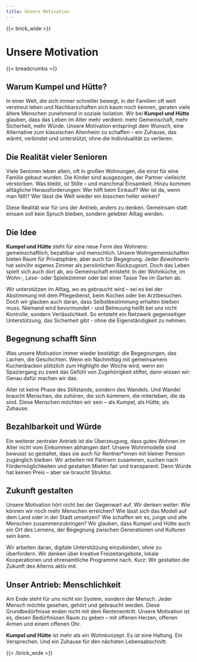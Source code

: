 ```yaml
---
title: Unsere Motivation
---
```

{{< brick_wide >}}

# Unsere Motivation

{{< breadcrumbs >}}

## Warum Kumpel und Hütte?

In einer Welt, die sich immer schneller bewegt, in der Familien oft weit verstreut leben und Nachbarschaften sich kaum noch kennen, geraten viele ältere Menschen zunehmend in soziale Isolation. Wir bei **Kumpel und Hütte** glauben, dass das Leben im Alter mehr verdient: mehr Gemeinschaft, mehr Sicherheit, mehr Würde. Unsere Motivation entspringt dem Wunsch, eine Alternative zum klassischen Altenheim zu schaffen – ein Zuhause, das wärmt, verbindet und unterstützt, ohne die Individualität zu verlieren.

## Die Realität vieler Senioren

Viele Senioren leben allein, oft in großen Wohnungen, die einst für eine Familie gebaut wurden. Die Kinder sind ausgezogen, der Partner vielleicht verstorben. Was bleibt, ist Stille – und manchmal Einsamkeit. Hinzu kommen alltägliche Herausforderungen: Wer hilft beim Einkauf? Wer ist da, wenn man fällt? Wer lässt die Welt wieder ein bisschen heller wirken?

Diese Realität war für uns der Antrieb, anders zu denken. Gemeinsam statt einsam soll kein Spruch bleiben, sondern gelebter Alltag werden.

## Die Idee

**Kumpel und Hütte** steht für eine neue Form des Wohnens: gemeinschaftlich, bezahlbar und menschlich. Unsere Wohngemeinschaften bieten Raum für Privatsphäre, aber auch für Begegnung. Jede*r Bewohner*in hat sein/ihr eigenes Zimmer als persönlichen Rückzugsort. Doch das Leben spielt sich auch dort ab, wo Gemeinschaft entsteht: In der Wohnküche, im Wohn-, Lese- oder Spielezimmer oder bei einer Tasse Tee im Garten ab.

Wir unterstützen im Alltag, wo es gebraucht wird – sei es bei der Abstimmung mit dem Pflegedienst, beim Kochen oder bei Arztbesuchen. Doch wir glauben auch daran, dass Selbstbestimmung erhalten bleiben muss. Niemand wird bevormundet - und Betreuung heißt bei uns nicht Kontrolle, sondern Verlässlichkeit. So entsteht ein Netzwerk gegenseitiger Unterstützung, das Sicherheit gibt - ohne die Eigenständigkeit zu nehmen.

## Begegnung schafft Sinn

Was unsere Motivation immer wieder bestätigt: die Begegnungen, das Lachen, die Geschichten. Wenn ein Nachmittag mit gemeinsamem Kuchenbacken plötzlich zum Highlight der Woche wird, wenn ein Spaziergang zu zweit das Gefühl von Zugehörigkeit stiftet, dann wissen wir: Genau dafür machen wir das.

Alter ist keine Phase des Stillstands, sondern des Wandels. Und Wandel braucht Menschen, die zuhören, die sich kümmern, die miterleben, die da sind. Diese Menschen möchten wir sein – als Kumpel, als Hütte, als Zuhause.

## Bezahlbarkeit und Würde

Ein weiterer zentraler Antrieb ist die Überzeugung, dass gutes Wohnen im Alter nicht vom Einkommen abhängen darf. Unsere Wohnmodelle sind bewusst so gestaltet, dass sie auch für Rentner\*innen mit kleiner Pension zugänglich bleiben. Wir arbeiten mit Partnern zusammen, suchen nach Fördermöglichkeiten und gestalten Mieten fair und transparent. Denn Würde hat keinen Preis – aber sie braucht Struktur.

## Zukunft gestalten

Unsere Motivation hört nicht bei der Gegenwart auf. Wir denken weiter: Wie können wir noch mehr Menschen erreichen? Wie lässt sich das Modell auf dem Land oder in der Stadt umsetzen? Wie schaffen wir es, junge und alte Menschen zusammenzubringen? Wir glauben, dass Kumpel und Hütte auch ein Ort des Lernens, der Begegnung zwischen Generationen und Kulturen sein kann.

Wir arbeiten daran, digitale Unterstützung einzubinden, ohne zu überfordern. Wir denken über kreative Freizeitangebote, lokale Kooperationen und ehrenamtliche Programme nach. Kurz: Wir gestalten die Zukunft des Alterns aktiv mit.

## Unser Antrieb: Menschlichkeit

Am Ende steht für uns nicht ein System, sondern der Mensch. Jeder Mensch möchte gesehen, gehört und gebraucht werden. Diese Grundbedürfnisse enden nicht mit dem Renteneintritt. Unsere Motivation ist es, diesen Bedürfnissen Raum zu geben – mit offenen Herzen, offenen Armen und einem offenen Ohr.

**Kumpel und Hütte** ist mehr als ein Wohnkonzept. Es ist eine Haltung. Ein Versprechen. Und ein Zuhause für den nächsten Lebensabschnitt.

{{< /brick_wide >}}